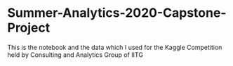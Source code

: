 # Summer-Analytics-2020-Capstone-Project
This is the notebook and the data which I used for the Kaggle Competition held by Consulting and Analytics Group of IITG
